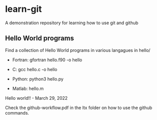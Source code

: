# learn-git
A demonstration repository for learning how to use git and github

## Hello World programs
Find a collection of Hello World programs in various langagues in hello/
* Fortran: gfortran hello.f90 -o hello
* C: gcc hello.c -o hello
* Python: python3 hello.py

* Matlab: hello.m

Hello world!! - March 29, 2022

Check the github-workflow.pdf in the ltx folder on how to use the github commands.

